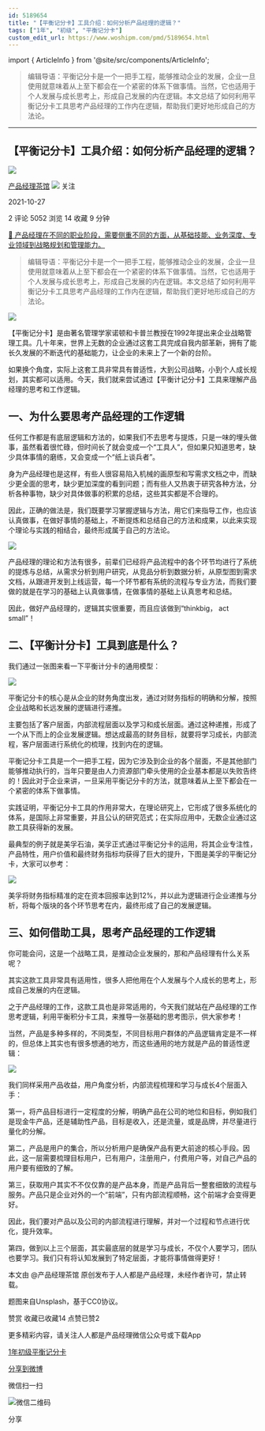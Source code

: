 ```yaml
---
id: 5189654
title: "【平衡记分卡】工具介绍：如何分析产品经理的逻辑？"
tags: ["1年", "初级", "平衡记分卡"]
custom_edit_url: https://www.woshipm.com/pmd/5189654.html
---
```

import { ArticleInfo } from '@site/src/components/ArticleInfo';

<ArticleInfo
    author="产品经理茶馆"
    authorLink="https://www.woshipm.com/u/1132111"
    published="2021-10-27"
    views={5052}
    comments={2}
    collects={14}
/>

> 编辑导语：平衡记分卡是一个一把手工程，能够推动企业的发展，企业一旦使用就意味着从上至下都会在一个紧密的体系下做事情。当然，它也适用于个人发展与成长思考上，形成自己发展的内在逻辑。本文总结了如何利用平衡记分卡工具思考产品经理的工作内在逻辑，帮助我们更好地形成自己的方法论。

---

## 【平衡记分卡】工具介绍：如何分析产品经理的逻辑？

[![](https://static.qidianla.com/woshipm_def_head_1.jpg?imageView2/1/w/72/h/72/q/100)](https://www.woshipm.com/u/1132111)

[产品经理茶馆](https://www.woshipm.com/u/1132111) ![](https://static.woshipm.com/tag/1101_1@2x.png) 关注

2021-10-27

2 评论 5052 浏览 14 收藏 9 分钟

[🔗 产品经理在不同的职业阶段，需要侧重不同的方面，从基础技能、业务深度、专业领域到战略规划和管理能力。](https://ke.qidianla.com/courses/90pm)

> 编辑导语：平衡记分卡是一个一把手工程，能够推动企业的发展，企业一旦使用就意味着从上至下都会在一个紧密的体系下做事情。当然，它也适用于个人发展与成长思考上，形成自己发展的内在逻辑。本文总结了如何利用平衡记分卡工具思考产品经理的工作内在逻辑，帮助我们更好地形成自己的方法论。

![](https://image.woshipm.com/wp-files/2021/10/6Nwh8aygINTykzlxH4CI.jpg)

【平衡记分卡】是由著名管理学家诺顿和卡普兰教授在1992年提出来企业战略管理工具。几十年来，世界上无数的企业通过这套工具完成自我内部革新，拥有了能长久发展的不断迭代的基础能力，让企业的未来上了一个新的台阶。

如果换个角度，实际上这套工具非常具有普适性，大到公司战略，小到个人成长规划，其实都可以适用。今天，我们就来尝试通过【平衡计记分卡】工具来理解产品经理的思考和工作逻辑。

## 一、为什么要思考产品经理的工作逻辑

任何工作都是有底层逻辑和方法的，如果我们不去思考与提炼，只是一味的埋头做事，虽然看着很忙碌，但时间长了就会变成一个“工具人”，但如果只知道思考，缺少具体事情的磨练，又会变成一个“纸上谈兵者”。

身为产品经理也是这样，有些人很容易陷入机械的画原型和写需求文档之中，而缺少更全面的思考，缺少更加深度的看到问题；而有些人又热衷于研究各种方法，分析各种事物，缺少对具体做事的积累的总结，这些其实都是不合理的。

因此，正确的做法是，我们既要学习掌握逻辑与方法，用它们来指导工作，也应该认真做事，在做好事情的基础上，不断提炼和总结自己的方法和成果，以此来实现个理论与实践的相结合，最终形成属于自己的方法论。

![](https://image.woshipm.com/wp-files/2021/10/4NmWcqnZwjLIUr9ZSX3J.png)

产品经理的理论和方法有很多，前辈们已经将产品流程中的各个环节均进行了系统的提炼与总结，从需求分析到用户研究，从竞品分析到数据分析，从原型图到需求文档，从跟进开发到上线运营，每一个环节都有系统的流程与专业方法，而我们要做的就是在学习的基础上认真做事情，在做事情的基础上认真思考和总结。

因此，做好产品经理的，逻辑其实很重要，而且应该做到“thinkbig， act small”！

## 二、【平衡计分卡】工具到底是什么？

我们通过一张图来看一下平衡计分卡的通用模型：

![](https://image.woshipm.com/wp-files/2021/10/GDx0gFizrtsVRPvQ79UA.png)

平衡记分卡的核心是从企业的财务角度出发，通过对财务指标的明确和分解，按照企业战略和长远发展的逻辑进行递推。

主要包括了客户层面，内部流程层面以及学习和成长层面。通过这种递推，形成了一个从下而上的企业发展逻辑。想达成最高的财务目标，就要将学习成长，内部流程，客户层面进行系统化的梳理，找到内在的逻辑。

平衡记分卡工具是一个一把手工程，因为它涉及到企业的各个层面，不是其他部门能够推动执行的，当年只要是由人力资源部门牵头使用的企业基本都是以失败告终的！因此对于企业来讲，一旦采用平衡记分卡的方法，就意味着从上至下都会在一个紧密的体系下做事情。

实践证明，平衡记分卡工具的作用非常大，在理论研究上，它形成了很多系统化的体系，是国际上非常重要，并且公认的研究范式；在实际应用中，无数企业通过这款工具获得新的发展。

最典型的例子就是美孚石油，美孚正式通过平衡记分卡的运用，将其企业专注性，产品特性，用户价值和最终财务指标均获得了巨大的提升，下图是美孚的平衡记分卡，大家可以参考：

![](https://image.woshipm.com/wp-files/2021/10/TbAqk3Aje8tOlQQWw27l.jpeg)

美孚将财务指标精准的定在资本回报率达到12%，并以此为逻辑进行企业递推与分析，将每个版块的各个环节思考在内，最终形成了自己的发展逻辑。

## 三、如何借助工具，思考产品经理的工作逻辑

你可能会问，这是一个战略工具，是推动企业发展的，那和产品经理有什么关系呢？

其实这款工具非常具有适用性，很多人把他用在个人发展与个人成长的思考上，形成自己发展的内在逻辑。

之于产品经理的工作，这款工具也是非常适用的，今天我们就站在产品经理的工作思考逻辑，利用平衡积分卡工具，来推导一张基础的思考图示，供大家参考！

当然，产品是多种多样的，不同类型，不同目标用户群体的产品逻辑肯定是不一样的，但总体上其实也有很多想通的地方，而这些通用的地方就是产品的普适性逻辑：

![](https://image.woshipm.com/wp-files/2021/10/AvgMSLtEYhk0k9kT0XW0.png)

我们同样采用产品收益，用户角度分析，内部流程梳理和学习与成长4个层面入手：

第一，将产品目标进行一定程度的分解，明确产品在公司的地位和目标，例如我们是现金牛产品，还是辅助性产品，目标是收入，还是流量，或是品牌，并尽量进行量化的分解。

第二，产品是用户的集合，所以分析用户是确保产品有更大前途的核心手段。因此，这一层需要梳理目标用户，已有用户，注册用户，付费用户等，对自己产品的用户要有细致的了解。

第三，获取用户其实不不仅仅靠的是产品本身，而是产品背后一整套细致的流程与服务。产品只是企业对外的一个“前端”，只有内部流程顺畅，这个前端才会变得更好。

因此，我们要对产品以及公司的内部流程进行理解，并对一个过程和节点进行优化，提升效率。

第四，做到以上三个层面，其实最底层的就是学习与成长，不仅个人要学习，团队也要学习。我们只有将认知发展到了特定层面，才能将事情做得更好！

本文由 @产品经理茶馆 原创发布于人人都是产品经理，未经作者许可，禁止转载。

题图来自Unsplash，基于CC0协议。

赞赏 收藏已收藏14 点赞已赞2

更多精彩内容，请关注人人都是产品经理微信公众号或下载App

[1年](https://www.woshipm.com/tag/1%e5%b9%b4)[初级](https://www.woshipm.com/tag/%e5%88%9d%e7%ba%a7)[平衡记分卡](https://www.woshipm.com/tag/%e5%b9%b3%e8%a1%a1%e8%ae%b0%e5%88%86%e5%8d%a1)

[分享到微博](https://service.weibo.com/share/share.php?appkey=2775287854&title=【平衡记分卡】工具介绍：如何分析产品经理的逻辑？&url=https://www.woshipm.com/pmd/5189654.html&pic=https://image.woshipm.com/wp-files/2021/10/6Nwh8aygINTykzlxH4CI.jpg)

微信扫一扫

![微信二维码](https://api.pwmqr.com/qrcode/create/?url=https://www.woshipm.com/pmd/5189654.html)

分享